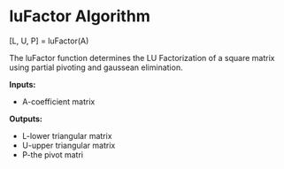 # luFactor Algorithm
[L, U, P] = luFactor(A)

The luFactor function determines the LU Factorization of a square matrix using
partial pivoting and gaussean elimination.

**Inputs:**
* A-coefficient matrix

**Outputs:**
* L-lower triangular matrix
* U-upper triangular matrix
* P-the pivot matri

